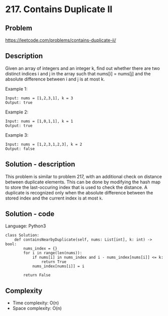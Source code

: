 # 217. Contains Duplicate II

## Problem

https://leetcode.com/problems/contains-duplicate-ii/

## Description

Given an array of integers and an integer k, find out whether there are two distinct indices i and j in the array such that nums[i] = nums[j] and the absolute difference between i and j is at most k.

Example 1:

```
Input: nums = [1,2,3,1], k = 3
Output: true
```

Example 2:

```
Input: nums = [1,0,1,1], k = 1
Output: true
```

Example 3:

```
Input: nums = [1,2,3,1,2,3], k = 2
Output: false
```

## Solution - description

This problem is similar to problem 217, with an additional check on distance between duplicate elements. This can be done by modifying the hash map to store the last-occuring index that is used to check the distance. A duplicate is recognized only when the absolute difference between the stored index and the current index is at most `k`.

## Solution - code

Language: Python3

```
class Solution:
    def containsNearbyDuplicate(self, nums: List[int], k: int) -> bool:
        nums_index = {}
        for i in range(len(nums)):
            if nums[i] in nums_index and i - nums_index[nums[i]] <= k:
                return True
            nums_index[nums[i]] = i
        
        return False
```

## Complexity

* Time complexity:  O(n)
* Space complexity: O(n)
